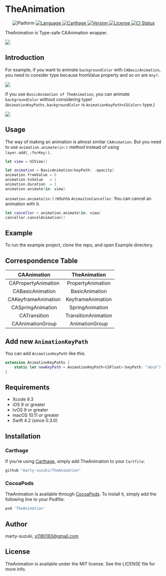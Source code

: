 # TheAnimation

<p align="center">
  <img src="http://img.shields.io/badge/platform-iOS | tvOS | macOS-blue.svg?style=flat" alt="Platform" />
  <a href="https://developer.apple.com/swift">
    <img src="http://img.shields.io/badge/Swift-4.1%20|%204.2-brightgreen.svg?style=flat" alt="Language">
  </a>
  <a href="https://github.com/Carthage/Carthage">
    <img src="https://img.shields.io/badge/Carthage-compatible-4BC51D.svg?style=flat" alt="Carthage">
  </a>
  <a href="https://cocoapods.org/pods/TheAnimation">
    <img src="https://img.shields.io/cocoapods/v/TheAnimation.svg?style=flat" alt="Version">
  </a>
  <a href="https://cocoapods.org/pods/TheAnimation">
    <img src="https://img.shields.io/cocoapods/l/TheAnimation.svg?style=flat" alt="License">
  </a>
  <a href="https://travis-ci.org/marty-suzuki/TheAnimation">
    <img src="https://img.shields.io/travis/marty-suzuki/TheAnimation.svg?style=flat" alt="CI Status">
  </a>
</p>

TheAnimation is Type-safe CAAnimation wrapper.

![](./Images/basic_animation.png)

## Introduction

For example, if you want to animate `backgroundColor` with `CABasicAnimation`, you need to consider type because fromValue property and so on are `Any?`.

![](./Images/background_raw.png)

If you use `BasicAnimation of TheAnimation`, you can animate `backgroundColor` without considering type! (`AnimationKeyPaths.backgroundColor` is `AnimationKeyPath<CGColor>` type.)

![](./Images/background.png)

## Usage

The way of making an animation is almost similar `CAAnimation`.
But you need to use `animation.animate(in:)` method instead of using `layer.add(_:forKey:)`.

```swift
let view = UIView()

let animation = BasicAnimation(keyPath: .opacity)
animation.fromValue = 0
animation.toValue   = 1
animation.duration  = 1
animation.animate(in: view)
```

`animation.animate(in:)` returns `AnimaitonCanceller`. You can cancel an animation with it.

```swift
let canceller = animation.animate(in: view)
canceller.cancelAnimation()
```

## Example

To run the example project, clone the repo, and open Example directory.

## Correspondence Table

| CAAnimation | TheAnimation |
| :-: | :-: |
| CAPropertyAnimation | PropertyAnimation |
| CABasicAnimation | BasicAnimation |
| CAKeyframeAnimation | KeyframeAnimation |
| CASpringAnimation | SpringAnimation |
| CATransition | TransitionAnimation |
| CAAnimationGroup | AnimationGroup |

## Add new `AnimationKeyPath`

You can add `AnimationKeyPath` like this.

```swift
extension AnimationKeyPaths {
    static let newKeyPath = AnimationKeyPath<CGFloat>(keyPath: "abcd")
}
```

## Requirements

- Xcode 9.3
- iOS 9 or greater
- tvOS 9 or greater
- macOS 10.11 or greater
- Swift 4.2 (since 0.3.0)

## Installation

### Carthage

If you’re using [Carthage](https://github.com/Carthage/Carthage), simply add
TheAnimation to your `Cartfile`:

```ruby
github "marty-suzuki/TheAnimation"
```

### CocoaPods

TheAnimation is available through [CocoaPods](https://cocoapods.org). To install
it, simply add the following line to your Podfile:

```ruby
pod 'TheAnimation'
```

## Author

marty-suzuki, s1180183@gmail.com

## License

TheAnimation is available under the MIT license. See the LICENSE file for more info.
